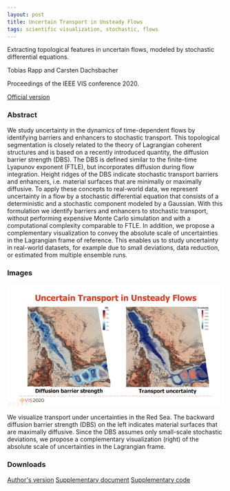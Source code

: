 ```yaml
---
layout: post
title: Uncertain Transport in Unsteady Flows
tags: scientific visualization, stochastic, flows
---
```


Extracting topological features in uncertain flows, modeled by stochastic differential equations.

Tobias Rapp and Carsten Dachsbacher

Proceedings of the IEEE VIS conference 2020.

[Official version](https://doi.org/10.1109/VIS47514.2020.00010)


### Abstract

We study uncertainty in the dynamics of time-dependent flows by identifying barriers and enhancers to stochastic transport. This topological segmentation is closely related to the theory of Lagrangian coherent structures and is based on a recently introduced quantity, the diffusion barrier strength (DBS). The DBS is defined similar to the finite-time Lyapunov exponent (FTLE), but incorporates diffusion during flow integration. Height ridges of the DBS indicate stochastic transport barriers and enhancers, i.e. material surfaces that are minimally or maximally diffusive. To apply these concepts to real-world data, we represent uncertainty in a flow by a stochastic differential equation that consists of a deterministic and a stochastic component modeled by a Gaussian. With this formulation we identify barriers and enhancers to stochastic transport, without performing expensive Monte Carlo simulation and with a computational complexity comparable to FTLE. In addition, we propose a complementary visualization to convey the absolute scale of uncertainties in the Lagrangian frame of reference. This enables us to study uncertainty in real-world datasets, for example due to small deviations, data reduction, or estimated from multiple ensemble runs.

### Images

![Transport in the Red Sea](/images/dbs.png)

We visualize transport under uncertainties in the Red Sea. The backward diffusion barrier strength (DBS) on the left indicates material surfaces that are maximally diffusive. Since the DBS assumes only small-scale stochastic deviations, we propose a complementary visualization (right) of the absolute scale of uncertainties in the Lagrangian frame.

### Downloads

[Author's version](https://cg.ivd.kit.edu/publications/2020/uncertain_transport/preprint.pdf)
[Supplementary document](https://cg.ivd.kit.edu/publications/2020/uncertain_transport/supplementary.pdf)
[Supplementary code](https://cg.ivd.kit.edu/publications/2020/uncertain_transport/supplementary_code.h)

